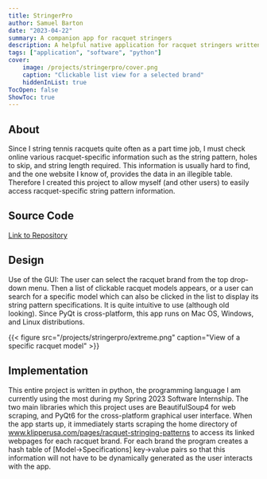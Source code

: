 ```yaml
---
title: StringerPro
author: Samuel Barton
date: "2023-04-22"
summary: A companion app for racquet stringers
description: A helpful native application for racquet stringers written in python
tags: ["application", "software", "python"]
cover:
    image: /projects/stringerpro/cover.png
    caption: "Clickable list view for a selected brand"
    hiddenInList: true
TocOpen: false
ShowToc: true
---
```


## About

Since I string tennis racquets quite often as a part time job, I must check online various racquet-specific information such as the string pattern, holes to skip, and string length required.
This information is usually hard to find, and the one website I know of, provides the data in an illegible table.
Therefore I created this project to allow myself (and other users) to easily access racquet-specific string pattern information.

## Source Code

[Link to Repository](https://github.com/srbarton43/StringerPro "git repo")


## Design

Use of the GUI: The user can select the racquet brand from the top drop-down menu. Then a list of clickable racquet models appears, or a user can search for a specific model which can also be clicked in the list to display its string pattern specifications. It is quite intuitive to use (although old looking). Since PyQt is cross-platform, this app runs on Mac OS, Windows, and Linux distributions.

{{< figure src="/projects/stringerpro/extreme.png" caption="View of a specific racquet model" >}}

## Implementation

This entire project is written in python, the programming language I am currently using the most during my Spring 2023 Software Internship. The two main libraries which this project uses are BeautifulSoup4 for web scraping, and PyQt6 for the cross-platform graphical user interface. When the app starts up, it immediately starts scraping the home directory of www.klipperusa.com/pages/racquet-stringing-patterns to access its linked webpages for each racquet brand. For each brand the program creates a hash table of [Model->Specifications] key->value pairs so that this information will not have to be dynamically generated as the user interacts with the app. 
